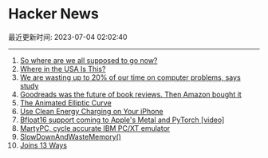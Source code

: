 # Hacker News

最近更新时间: 2023-07-04 02:02:40

--- 
1. [So where are we all supposed to go now?](https://www.theverge.com/2023/7/3/23782607/social-web-public-apps-end-reddit-twitter-mastodon) 
2. [Where in the USA Is This?](https://pudding.cool/games/where/) 
3. [We are wasting up to 20% of our time on computer problems, says study](https://techxplore.com/news/2023-06-problems.html) 
4. [Goodreads was the future of book reviews. Then Amazon bought it](https://www.washingtonpost.com/technology/2023/07/01/amazon-goodreads-elizabeth-gilbert/) 
5. [The Animated Elliptic Curve](https://curves.xargs.org) 
6. [Use Clean Energy Charging on Your iPhone](https://support.apple.com/en-us/HT213323) 
7. [Bfloat16 support coming to Apple's Metal and PyTorch [video]](https://developer.apple.com/videos/play/wwdc2023/10050/?time=590) 
8. [MartyPC, cycle accurate IBM PC/XT emulator](https://www.vogons.org/viewtopic.php?t=94972) 
9. [SlowDownAndWasteMemory()](https://github.com/WebKit/WebKit/blob/ab10a90523e06df54bbb8a98e1aed913f79d0af9/Source/JavaScriptCore/runtime/JSArrayBufferView.cpp) 
10. [Joins 13 Ways](https://justinjaffray.com/joins-13-ways/?a=b) 
